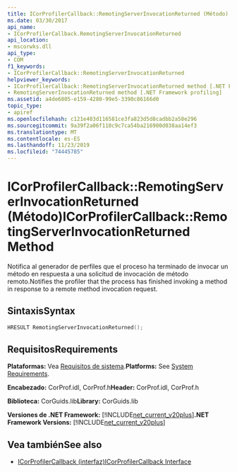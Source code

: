 ```yaml
---
title: ICorProfilerCallback::RemotingServerInvocationReturned (Método)
ms.date: 03/30/2017
api_name:
- ICorProfilerCallback.RemotingServerInvocationReturned
api_location:
- mscorwks.dll
api_type:
- COM
f1_keywords:
- ICorProfilerCallback::RemotingServerInvocationReturned
helpviewer_keywords:
- ICorProfilerCallback::RemotingServerInvocationReturned method [.NET Framework profiling]
- RemotingServerInvocationReturned method [.NET Framework profiling]
ms.assetid: a4de6805-e159-4280-99e5-3390c86166d0
topic_type:
- apiref
ms.openlocfilehash: c121e403d116581ce3fa823d5d8cadbb2a58e296
ms.sourcegitcommit: 9a39f2a06f110c9c7ca54ba216900d038aa14ef3
ms.translationtype: MT
ms.contentlocale: es-ES
ms.lasthandoff: 11/23/2019
ms.locfileid: "74445785"
---
```

# <a name="icorprofilercallbackremotingserverinvocationreturned-method"></a><span data-ttu-id="92d62-102">ICorProfilerCallback::RemotingServerInvocationReturned (Método)</span><span class="sxs-lookup"><span data-stu-id="92d62-102">ICorProfilerCallback::RemotingServerInvocationReturned Method</span></span>
<span data-ttu-id="92d62-103">Notifica al generador de perfiles que el proceso ha terminado de invocar un método en respuesta a una solicitud de invocación de método remoto.</span><span class="sxs-lookup"><span data-stu-id="92d62-103">Notifies the profiler that the process has finished invoking a method in response to a remote method invocation request.</span></span>  
  
## <a name="syntax"></a><span data-ttu-id="92d62-104">Sintaxis</span><span class="sxs-lookup"><span data-stu-id="92d62-104">Syntax</span></span>  
  
```cpp  
HRESULT RemotingServerInvocationReturned();  
```  
  
## <a name="requirements"></a><span data-ttu-id="92d62-105">Requisitos</span><span class="sxs-lookup"><span data-stu-id="92d62-105">Requirements</span></span>  
 <span data-ttu-id="92d62-106">**Plataformas:** Vea [Requisitos de sistema](../../../../docs/framework/get-started/system-requirements.md).</span><span class="sxs-lookup"><span data-stu-id="92d62-106">**Platforms:** See [System Requirements](../../../../docs/framework/get-started/system-requirements.md).</span></span>  
  
 <span data-ttu-id="92d62-107">**Encabezado:** CorProf.idl, CorProf.h</span><span class="sxs-lookup"><span data-stu-id="92d62-107">**Header:** CorProf.idl, CorProf.h</span></span>  
  
 <span data-ttu-id="92d62-108">**Biblioteca:** CorGuids.lib</span><span class="sxs-lookup"><span data-stu-id="92d62-108">**Library:** CorGuids.lib</span></span>  
  
 <span data-ttu-id="92d62-109">**Versiones de .NET Framework:** [!INCLUDE[net_current_v20plus](../../../../includes/net-current-v20plus-md.md)]</span><span class="sxs-lookup"><span data-stu-id="92d62-109">**.NET Framework Versions:** [!INCLUDE[net_current_v20plus](../../../../includes/net-current-v20plus-md.md)]</span></span>  
  
## <a name="see-also"></a><span data-ttu-id="92d62-110">Vea también</span><span class="sxs-lookup"><span data-stu-id="92d62-110">See also</span></span>

- [<span data-ttu-id="92d62-111">ICorProfilerCallback (interfaz)</span><span class="sxs-lookup"><span data-stu-id="92d62-111">ICorProfilerCallback Interface</span></span>](../../../../docs/framework/unmanaged-api/profiling/icorprofilercallback-interface.md)
